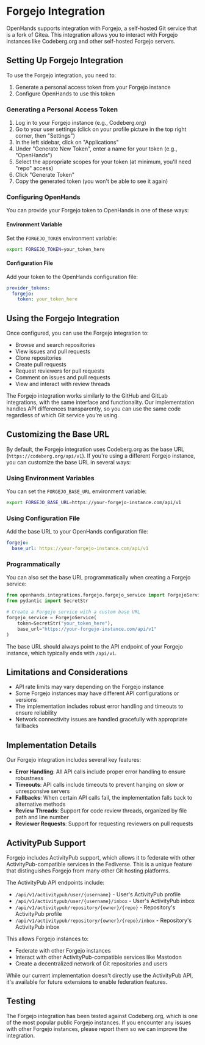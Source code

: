 # Forgejo Integration

OpenHands supports integration with Forgejo, a self-hosted Git service that is a fork of Gitea. This integration allows you to interact with Forgejo instances like Codeberg.org and other self-hosted Forgejo servers.

## Setting Up Forgejo Integration

To use the Forgejo integration, you need to:

1. Generate a personal access token from your Forgejo instance
2. Configure OpenHands to use this token

### Generating a Personal Access Token

1. Log in to your Forgejo instance (e.g., Codeberg.org)
2. Go to your user settings (click on your profile picture in the top right corner, then "Settings")
3. In the left sidebar, click on "Applications"
4. Under "Generate New Token", enter a name for your token (e.g., "OpenHands")
5. Select the appropriate scopes for your token (at minimum, you'll need "repo" access)
6. Click "Generate Token"
7. Copy the generated token (you won't be able to see it again)

### Configuring OpenHands

You can provide your Forgejo token to OpenHands in one of these ways:

#### Environment Variable

Set the `FORGEJO_TOKEN` environment variable:

```bash
export FORGEJO_TOKEN=your_token_here
```

#### Configuration File

Add your token to the OpenHands configuration file:

```yaml
provider_tokens:
  forgejo:
    token: your_token_here
```

## Using the Forgejo Integration

Once configured, you can use the Forgejo integration to:

- Browse and search repositories
- View issues and pull requests
- Clone repositories
- Create pull requests
- Request reviewers for pull requests
- Comment on issues and pull requests
- View and interact with review threads

The Forgejo integration works similarly to the GitHub and GitLab integrations, with the same interface and functionality. Our implementation handles API differences transparently, so you can use the same code regardless of which Git service you're using.

## Customizing the Base URL

By default, the Forgejo integration uses Codeberg.org as the base URL (`https://codeberg.org/api/v1`). If you're using a different Forgejo instance, you can customize the base URL in several ways:

### Using Environment Variables

You can set the `FORGEJO_BASE_URL` environment variable:

```bash
export FORGEJO_BASE_URL=https://your-forgejo-instance.com/api/v1
```

### Using Configuration File

Add the base URL to your OpenHands configuration file:

```yaml
forgejo:
  base_url: https://your-forgejo-instance.com/api/v1
```

### Programmatically

You can also set the base URL programmatically when creating a Forgejo service:

```python
from openhands.integrations.forgejo.forgejo_service import ForgejoService
from pydantic import SecretStr

# Create a Forgejo service with a custom base URL
forgejo_service = ForgejoService(
    token=SecretStr("your_token_here"),
    base_url="https://your-forgejo-instance.com/api/v1"
)
```

The base URL should always point to the API endpoint of your Forgejo instance, which typically ends with `/api/v1`.

## Limitations and Considerations

- API rate limits may vary depending on the Forgejo instance
- Some Forgejo instances may have different API configurations or versions
- The implementation includes robust error handling and timeouts to ensure reliability
- Network connectivity issues are handled gracefully with appropriate fallbacks

## Implementation Details

Our Forgejo integration includes several key features:

- **Error Handling**: All API calls include proper error handling to ensure robustness
- **Timeouts**: API calls include timeouts to prevent hanging on slow or unresponsive servers
- **Fallbacks**: When certain API calls fail, the implementation falls back to alternative methods
- **Review Threads**: Support for code review threads, organized by file path and line number
- **Reviewer Requests**: Support for requesting reviewers on pull requests

## ActivityPub Support

Forgejo includes ActivityPub support, which allows it to federate with other ActivityPub-compatible services in the Fediverse. This is a unique feature that distinguishes Forgejo from many other Git hosting platforms.

The ActivityPub API endpoints include:

- `/api/v1/activitypub/user/{username}` - User's ActivityPub profile
- `/api/v1/activitypub/user/{username}/inbox` - User's ActivityPub inbox
- `/api/v1/activitypub/repository/{owner}/{repo}` - Repository's ActivityPub profile
- `/api/v1/activitypub/repository/{owner}/{repo}/inbox` - Repository's ActivityPub inbox

This allows Forgejo instances to:
- Federate with other Forgejo instances
- Interact with other ActivityPub-compatible services like Mastodon
- Create a decentralized network of Git repositories and users

While our current implementation doesn't directly use the ActivityPub API, it's available for future extensions to enable federation features.

## Testing

The Forgejo integration has been tested against Codeberg.org, which is one of the most popular public Forgejo instances. If you encounter any issues with other Forgejo instances, please report them so we can improve the integration.

